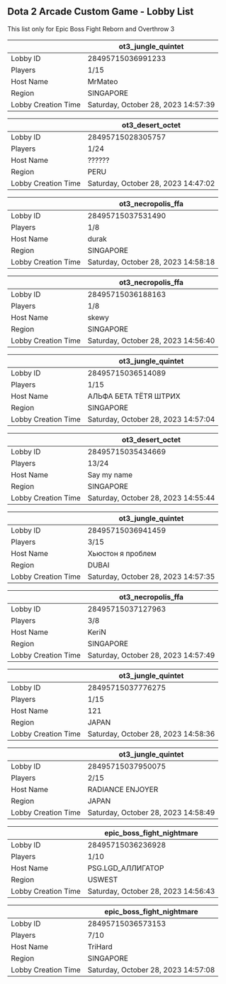 ## Dota 2 Arcade Custom Game - Lobby List

This list only for Epic Boss Fight Reborn and Overthrow 3

|  | ot3_jungle_quintet |
| ------ | ------ |
| Lobby ID | 28495715036991233 |
| Players | 1/15 |
| Host Name | MrMateo |
| Region | SINGAPORE |
| Lobby Creation Time | Saturday, October 28, 2023 14:57:39 |


|  | ot3_desert_octet |
| ------ | ------ |
| Lobby ID | 28495715028305757 |
| Players | 1/24 |
| Host Name | ?????? |
| Region | PERU |
| Lobby Creation Time | Saturday, October 28, 2023 14:47:02 |


|  | ot3_necropolis_ffa |
| ------ | ------ |
| Lobby ID | 28495715037531490 |
| Players | 1/8 |
| Host Name | durak |
| Region | SINGAPORE |
| Lobby Creation Time | Saturday, October 28, 2023 14:58:18 |


|  | ot3_necropolis_ffa |
| ------ | ------ |
| Lobby ID | 28495715036188163 |
| Players | 1/8 |
| Host Name | skewy |
| Region | SINGAPORE |
| Lobby Creation Time | Saturday, October 28, 2023 14:56:40 |


|  | ot3_jungle_quintet |
| ------ | ------ |
| Lobby ID | 28495715036514089 |
| Players | 1/15 |
| Host Name | АЛЬФА БЕТА ТЁТЯ ШТРИХ |
| Region | SINGAPORE |
| Lobby Creation Time | Saturday, October 28, 2023 14:57:04 |


|  | ot3_desert_octet |
| ------ | ------ |
| Lobby ID | 28495715035434669 |
| Players | 13/24 |
| Host Name | Say my name |
| Region | SINGAPORE |
| Lobby Creation Time | Saturday, October 28, 2023 14:55:44 |


|  | ot3_jungle_quintet |
| ------ | ------ |
| Lobby ID | 28495715036941459 |
| Players | 3/15 |
| Host Name | Хьюстон я проблем |
| Region | DUBAI |
| Lobby Creation Time | Saturday, October 28, 2023 14:57:35 |


|  | ot3_necropolis_ffa |
| ------ | ------ |
| Lobby ID | 28495715037127963 |
| Players | 3/8 |
| Host Name | KeriN |
| Region | SINGAPORE |
| Lobby Creation Time | Saturday, October 28, 2023 14:57:49 |


|  | ot3_jungle_quintet |
| ------ | ------ |
| Lobby ID | 28495715037776275 |
| Players | 1/15 |
| Host Name | 121 |
| Region | JAPAN |
| Lobby Creation Time | Saturday, October 28, 2023 14:58:36 |


|  | ot3_jungle_quintet |
| ------ | ------ |
| Lobby ID | 28495715037950075 |
| Players | 2/15 |
| Host Name | RADIANCE ENJOYER |
| Region | JAPAN |
| Lobby Creation Time | Saturday, October 28, 2023 14:58:49 |


|  | epic_boss_fight_nightmare |
| ------ | ------ |
| Lobby ID | 28495715036236928 |
| Players | 1/10 |
| Host Name | PSG.LGD_АЛЛИГАТОР |
| Region | USWEST |
| Lobby Creation Time | Saturday, October 28, 2023 14:56:43 |


|  | epic_boss_fight_nightmare |
| ------ | ------ |
| Lobby ID | 28495715036573153 |
| Players | 7/10 |
| Host Name | TriHard |
| Region | SINGAPORE |
| Lobby Creation Time | Saturday, October 28, 2023 14:57:08 |


